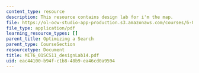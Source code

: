 ```yaml
---
content_type: resource
description: This resource contains design lab for i'm the map.
file: https://ol-ocw-studio-app-production.s3.amazonaws.com/courses/6-01sc-introduction-to-electrical-engineering-and-computer-science-i-spring-2011/eac44100b94fc1b848b9ea46cd0a9594_MIT6_01SCS11_designLab14.pdf
file_type: application/pdf
learning_resource_types: []
parent_title: Optimizing a Search
parent_type: CourseSection
resourcetype: Document
title: MIT6_01SCS11_designLab14.pdf
uid: eac44100-b94f-c1b8-48b9-ea46cd0a9594
---
```

